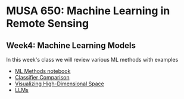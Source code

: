 # MUSA 650: Machine Learning in Remote Sensing

## Week4: Machine Learning Models

In this week's class we will review various ML methods with examples

- [ML Methods notebook](ml_basics_1.ipynb)
- [Classifier Comparison](ml_ClassifierComparison.ipynb)
- [Visualizing High-Dimensional Space](https://www.youtube.com/watch?v=wvsE8jm1GzE)
- [LLMs](https://www.youtube.com/watch?v=wjZofJX0v4M)


